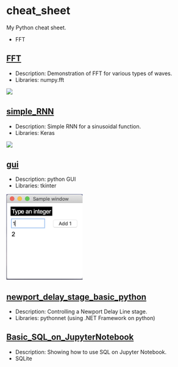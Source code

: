 # cheat_sheet
My Python cheat sheet.

- FFT

## [FFT](https://github.com/ksonod/cheat_sheet/blob/master/FFT.ipynb)
- Description: Demonstration of FFT for various types of waves.
- Libraries: numpy.fft
<img src="https://i.imgur.com/xpbJXFl.png" width="700px">   

## [simple_RNN](https://github.com/ksonod/cheat_sheet/blob/master/simple_rnn.ipynb)
- Description: Simple RNN for a sinusoidal function.
- Libraries: Keras
<img src="https://i.imgur.com/Wv1pKg9.png" width="400px">   

## [gui](https://github.com/ksonod/cheat_sheet/blob/master/gui.py)
- Description: python GUI
- Libraries: tkinter
<img src="https://github.com/ksonod/cheat_sheet/blob/master/pictures/gui.png" width="200px">   

## [newport_delay_stage_basic_python](https://github.com/ksonod/newport_delay_stage_basic_python)
- Description: Controlling a Newport Delay Line stage.
- Libraries: pythonnet (using .NET Framework on python)

## [Basic_SQL_on_JupyterNotebook](https://github.com/ksonod/Basic_SQL_on_JupyterNotebook)
- Description: Showing how to use SQL on Jupyter Notebook.
- SQLite
